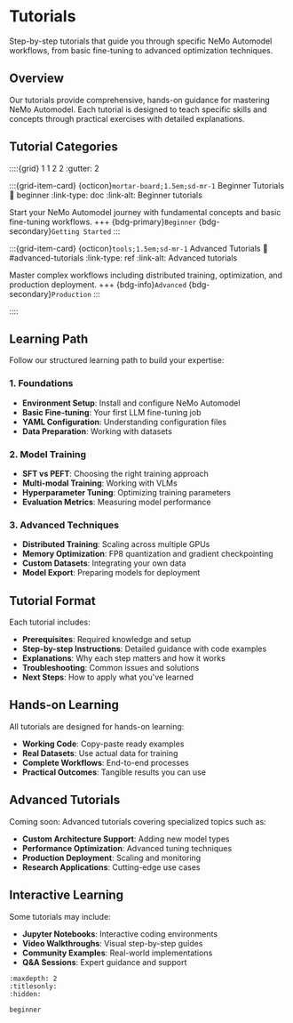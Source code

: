 # Tutorials

Step-by-step tutorials that guide you through specific NeMo Automodel workflows, from basic fine-tuning to advanced optimization techniques.

## Overview

Our tutorials provide comprehensive, hands-on guidance for mastering NeMo Automodel. Each tutorial is designed to teach specific skills and concepts through practical exercises with detailed explanations.

## Tutorial Categories

::::{grid} 1 1 2 2
:gutter: 2

:::{grid-item-card} {octicon}`mortar-board;1.5em;sd-mr-1` Beginner Tutorials
:link: beginner
:link-type: doc
:link-alt: Beginner tutorials

Start your NeMo Automodel journey with fundamental concepts and basic fine-tuning workflows.
+++
{bdg-primary}`Beginner`
{bdg-secondary}`Getting Started`
:::

:::{grid-item-card} {octicon}`tools;1.5em;sd-mr-1` Advanced Tutorials
:link: #advanced-tutorials
:link-type: ref
:link-alt: Advanced tutorials

Master complex workflows including distributed training, optimization, and production deployment.
+++
{bdg-info}`Advanced`
{bdg-secondary}`Production`
:::

::::

## Learning Path

Follow our structured learning path to build your expertise:

### 1. Foundations
- **Environment Setup**: Install and configure NeMo Automodel
- **Basic Fine-tuning**: Your first LLM fine-tuning job
- **YAML Configuration**: Understanding configuration files
- **Data Preparation**: Working with datasets

### 2. Model Training
- **SFT vs PEFT**: Choosing the right training approach
- **Multi-modal Training**: Working with VLMs
- **Hyperparameter Tuning**: Optimizing training parameters
- **Evaluation Metrics**: Measuring model performance

### 3. Advanced Techniques
- **Distributed Training**: Scaling across multiple GPUs
- **Memory Optimization**: FP8 quantization and gradient checkpointing
- **Custom Datasets**: Integrating your own data
- **Model Export**: Preparing models for deployment

## Tutorial Format

Each tutorial includes:

- **Prerequisites**: Required knowledge and setup
- **Step-by-step Instructions**: Detailed guidance with code examples
- **Explanations**: Why each step matters and how it works
- **Troubleshooting**: Common issues and solutions
- **Next Steps**: How to apply what you've learned

## Hands-on Learning

All tutorials are designed for hands-on learning:

- **Working Code**: Copy-paste ready examples
- **Real Datasets**: Use actual data for training
- **Complete Workflows**: End-to-end processes
- **Practical Outcomes**: Tangible results you can use

## Advanced Tutorials

Coming soon: Advanced tutorials covering specialized topics such as:

- **Custom Architecture Support**: Adding new model types
- **Performance Optimization**: Advanced tuning techniques
- **Production Deployment**: Scaling and monitoring
- **Research Applications**: Cutting-edge use cases

## Interactive Learning

Some tutorials may include:

- **Jupyter Notebooks**: Interactive coding environments
- **Video Walkthroughs**: Visual step-by-step guides
- **Community Examples**: Real-world implementations
- **Q&A Sessions**: Expert guidance and support

```{toctree}
:maxdepth: 2
:titlesonly:
:hidden:

beginner
```
